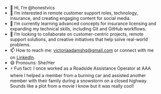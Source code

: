 - 👋 Hi, I’m @honestvics
- 👀 I’m interested in remote customer support roles, technology, insurance, and creating engaging content for social media.  
- 🌱 I’m currently learning advanced concepts for insurance licensing and expanding my technical skills, including Git and GitHub workflows.  
- 💞️ I’m looking to collaborate on customer-centric projects, remote support solutions, and creative initiatives that help solve real-world problems.  
- 📫 How to reach me: victoriaadamshq@gmail.com or connect with me on [LinkedIn](https://www.linkedin.com/in/victoriaadamshq).  
- 😄 Pronouns: She/Her  
- ⚡ Fun fact: I once worked as a Roadside Assistance Operator at AAA where I helped a member from a burning car and assisted another member with their family during a snowstorm on a closed highway. Sounds like a plot from a movie I know but it was really cool!

<!---
honestvics/honestvics is a ✨ special ✨ repository because its `README.md` (this file) appears on your GitHub profile.
You can click the Preview link to take a look at your changes.
--->
